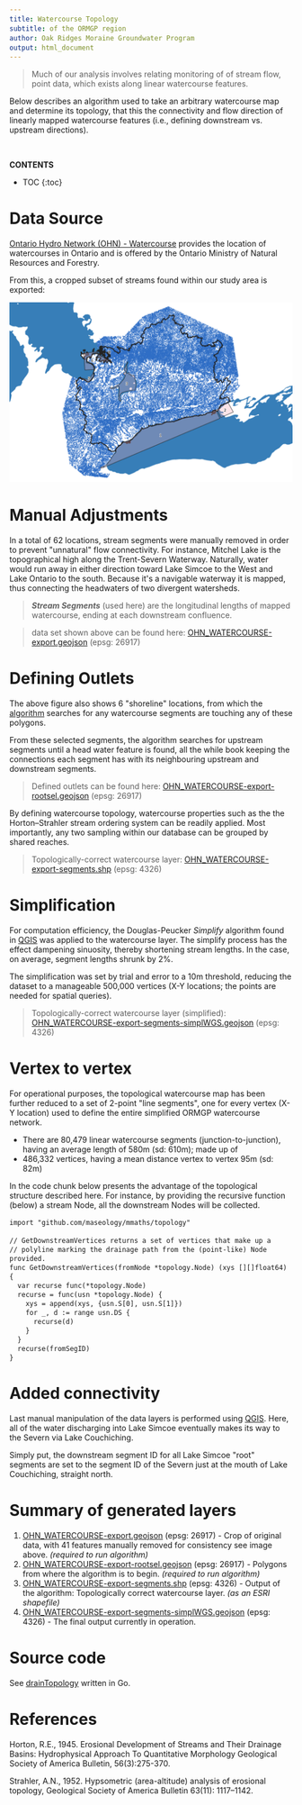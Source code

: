 ```yaml
---
title: Watercourse Topology 
subtitle: of the ORMGP region
author: Oak Ridges Moraine Groundwater Program
output: html_document
---
```



> Much of our analysis involves relating monitoring of of stream flow, point data, which exists along linear watercourse features.

Below describes an algorithm used to take an arbitrary watercourse map and determine its topology, that this the connectivity and flow direction of linearly mapped watercourse features (i.e., defining downstream vs. upstream directions).
 
<br>

**CONTENTS**

* TOC
{:toc}


# Data Source

[Ontario Hydro Network (OHN) - Watercourse](https://geohub.lio.gov.on.ca/datasets/a222f2996e7c454f9e8d028aa05995d3_26/about) provides the location of watercourses in Ontario and is offered by the Ontario Ministry of Natural Resources and Forestry.

From this, a cropped subset of streams found within our study area is exported:

![](fig/OHN_WATERCOURSE-export.png)




# Manual Adjustments

In a total of 62 locations, stream segments were manually removed in order to prevent "unnatural" flow connectivity. For instance, Mitchel Lake is the topographical high along the Trent-Severn Waterway. Naturally, water would run away in either direction toward Lake Simcoe to the West and Lake Ontario to the south. Because it's a navigable waterway it is mapped, thus connecting the headwaters of two divergent watersheds.

> __*Stream Segments*__ (used here) are the longitudinal lengths of mapped watercourse, ending at each downstream confluence.

> data set shown above can be found here: [OHN_WATERCOURSE-export.geojson](https://www.dropbox.com/s/keulxjvddye09o6/OHN_WATERCOURSE-export.geojson?dl=1) (epsg: 26917)

# Defining Outlets

The above figure also shows 6 "shoreline" locations, from which the [algorithm](https://github.com/OWRC/interpolants/tree/main/interpolation/calc/drainTopology) searches for any watercourse segments are touching any of these polygons.

From these selected segments, the algorithm searches for upstream segments until a head water feature is found, all the while book keeping the connections each segment has with its neighbouring upstream and downstream segments.

> Defined outlets can be found here: [OHN_WATERCOURSE-export-rootsel.geojson](https://www.dropbox.com/s/tzdead8bz77xm02/OHN_WATERCOURSE-export-rootsel.geojson?dl=1) (epsg: 26917)

By defining watercourse topology, watercourse properties such as the the Horton–Strahler stream ordering system can be readily applied. Most importantly, any two sampling within our database can be grouped by shared reaches.

> Topologically-correct watercourse layer: [OHN_WATERCOURSE-export-segments.shp](https://www.dropbox.com/s/0c3wtu5g2vjbabg/OHN_WATERCOURSE-export-segments.7z?dl=1) (epsg: 4326)


# Simplification

For computation efficiency, the Douglas-Peucker *Simplify* algorithm found in [QGIS](https://www.qgis.org) was applied to the watercourse layer. The simplify process has the effect dampening sinuosity, thereby shortening stream lengths. In the case, on average, segment lengths shrunk by 2%.

The simplification was set by trial and error to a 10m threshold, reducing the dataset to a manageable 500,000 vertices (X-Y locations; the points are needed for spatial queries).

> Topologically-correct watercourse layer (simplified): [OHN_WATERCOURSE-export-segments-simplWGS.geojson](https://www.dropbox.com/s/uf9xs1zsfub917u/OHN_WATERCOURSE-export-segments-simplWGS.geojson?dl=1) (epsg: 4326)


# Vertex to vertex

For operational purposes, the topological watercourse map has been further reduced to a set of 2-point "line segments", one for every vertex (X-Y location) used to define the entire simplified ORMGP watercourse network.

* There are 80,479 linear watercourse segments (junction-to-junction), having an average length of 580m (sd: 610m); made up of
* 486,332 vertices, having a mean distance vertex to vertex 95m (sd: 82m)

In the code chunk below presents the advantage of the topological structure described here. For instance, by providing the recursive function (below) a stream Node, all the downstream Nodes will be collected.


```
import "github.com/maseology/mmaths/topology"

// GetDownstreamVertices returns a set of vertices that make up a 
// polyline marking the drainage path from the (point-like) Node provided.
func GetDownstreamVertices(fromNode *topology.Node) (xys [][]float64) {
  var recurse func(*topology.Node)
  recurse = func(usn *topology.Node) {
    xys = append(xys, {usn.S[0], usn.S[1]})
    for _, d := range usn.DS {
      recurse(d)
    }
  }
  recurse(fromSegID)
}
```

# Added connectivity

Last manual manipulation of the data layers is performed using [QGIS](https://www.qgis.org/en/site/). Here, all of the water discharging into Lake Simcoe eventually makes its way to the Severn via Lake Couchiching.

Simply put, the downstream segment ID for all Lake Simcoe "root" segments are set to the segment ID of the Severn just at the mouth of Lake Couchiching, straight north.


# Summary of generated layers

1. [OHN_WATERCOURSE-export.geojson](https://www.dropbox.com/s/keulxjvddye09o6/OHN_WATERCOURSE-export.geojson?dl=1) (epsg: 26917) - Crop of original data, with 41 features manually removed for consistency see image above. *(required to run algorithm)*
1. [OHN_WATERCOURSE-export-rootsel.geojson](https://www.dropbox.com/s/tzdead8bz77xm02/OHN_WATERCOURSE-export-rootsel.geojson?dl=1) (epsg: 26917) - Polygons from where the algorithm is to begin. *(required to run algorithm)*
1. [OHN_WATERCOURSE-export-segments.shp](https://www.dropbox.com/s/0c3wtu5g2vjbabg/OHN_WATERCOURSE-export-segments.7z?dl=1) (epsg: 4326) - Output of the algorithm: Topologically correct watercourse layer. *(as an ESRI shapefile)*
1. [OHN_WATERCOURSE-export-segments-simplWGS.geojson](https://www.dropbox.com/s/uf9xs1zsfub917u/OHN_WATERCOURSE-export-segments-simplWGS.geojson?dl=1) (epsg: 4326) - The final output currently in operation.


# Source code

See [drainTopology](https://github.com/OWRC/interpolants/tree/main/interpolation/drainTopology) written in Go.



# References

Horton, R.E., 1945. Erosional Development of Streams and Their Drainage Basins: Hydrophysical Approach To Quantitative Morphology Geological Society of America Bulletin, 56(3):275-370.

Strahler, A.N., 1952. Hypsometric (area-altitude) analysis of erosional topology, Geological Society of America Bulletin 63(11): 1117–1142.
